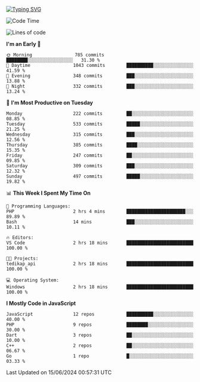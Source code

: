 [![Typing SVG](https://readme-typing-svg.demolab.com?font=Fira+Code&pause=1000&color=F7F7F7&random=false&width=435&lines=Hi+%F0%9F%91%8B%2C+I'm+Rafiu+Sidqi;Junior+Backend+Developer)](https://git.io/typing-svg)
<!--START_SECTION:waka-->
![Code Time](http://img.shields.io/badge/Code%20Time-242%20hrs%2034%20mins-blue)

![Lines of code](https://img.shields.io/badge/From%20Hello%20World%20I%27ve%20Written-1.1%20million%20lines%20of%20code-blue)

**I'm an Early 🐤** 

```text
🌞 Morning                785 commits         ████████░░░░░░░░░░░░░░░░░   31.30 % 
🌆 Daytime                1043 commits        ██████████░░░░░░░░░░░░░░░   41.59 % 
🌃 Evening                348 commits         ███░░░░░░░░░░░░░░░░░░░░░░   13.88 % 
🌙 Night                  332 commits         ███░░░░░░░░░░░░░░░░░░░░░░   13.24 % 
```
📅 **I'm Most Productive on Tuesday** 

```text
Monday                   222 commits         ██░░░░░░░░░░░░░░░░░░░░░░░   08.85 % 
Tuesday                  533 commits         █████░░░░░░░░░░░░░░░░░░░░   21.25 % 
Wednesday                315 commits         ███░░░░░░░░░░░░░░░░░░░░░░   12.56 % 
Thursday                 385 commits         ████░░░░░░░░░░░░░░░░░░░░░   15.35 % 
Friday                   247 commits         ██░░░░░░░░░░░░░░░░░░░░░░░   09.85 % 
Saturday                 309 commits         ███░░░░░░░░░░░░░░░░░░░░░░   12.32 % 
Sunday                   497 commits         █████░░░░░░░░░░░░░░░░░░░░   19.82 % 
```


📊 **This Week I Spent My Time On** 

```text
💬 Programming Languages: 
PHP                      2 hrs 4 mins        ██████████████████████░░░   89.89 % 
Bash                     14 mins             ███░░░░░░░░░░░░░░░░░░░░░░   10.11 % 

🔥 Editors: 
VS Code                  2 hrs 18 mins       █████████████████████████   100.00 % 

🐱‍💻 Projects: 
tedikap_api              2 hrs 18 mins       █████████████████████████   100.00 % 

💻 Operating System: 
Windows                  2 hrs 18 mins       █████████████████████████   100.00 % 
```

**I Mostly Code in JavaScript** 

```text
JavaScript               12 repos            ██████████░░░░░░░░░░░░░░░   40.00 % 
PHP                      9 repos             ████████░░░░░░░░░░░░░░░░░   30.00 % 
Dart                     3 repos             ██░░░░░░░░░░░░░░░░░░░░░░░   10.00 % 
C++                      2 repos             ██░░░░░░░░░░░░░░░░░░░░░░░   06.67 % 
Go                       1 repo              █░░░░░░░░░░░░░░░░░░░░░░░░   03.33 % 
```




 Last Updated on 15/06/2024 00:57:31 UTC
<!--END_SECTION:waka-->
